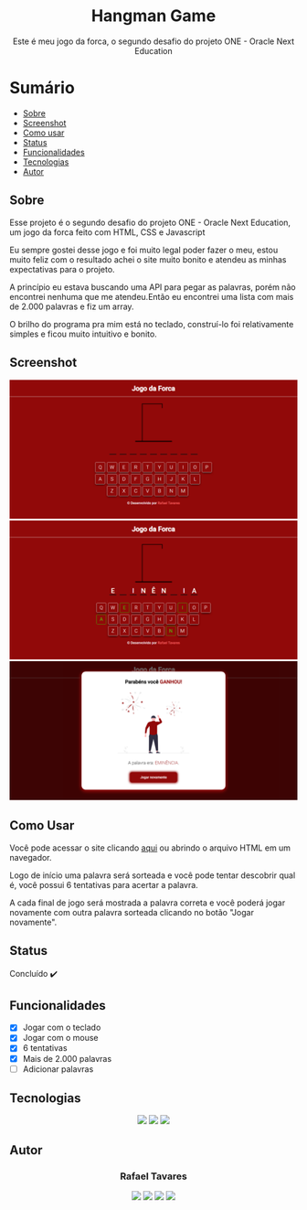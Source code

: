 <h1 align="center">Hangman Game</h1>
<p align="center">Este é meu jogo da forca, o segundo desafio do projeto ONE - Oracle Next Education</p>

Sumário
===========
<!--ts-->
  * [Sobre](#sobre)
  * [Screenshot](#screenshot)
  * [Como usar](#como-usar)
  * [Status](#status)
  * [Funcionalidades](#funcionalidades)
  * [Tecnologias](#tecnologias)
  * [Autor](#autor)
<!--te-->

Sobre
-----
<p>Esse projeto é o segundo desafio do projeto ONE - Oracle Next Education, um jogo da forca feito com HTML, CSS e Javascript</p>
<p>Eu sempre gostei desse jogo e foi muito legal poder fazer o meu, estou muito feliz com o resultado achei o site muito bonito e atendeu as minhas expectativas para o projeto.</p>
<p>A princípio eu estava buscando uma API para pegar as palavras, porém não encontrei nenhuma que me atendeu.Então eu encontrei uma lista com mais de 2.000 palavras e fiz um array.</p>
<p>O brilho do programa pra mim está no teclado, construí-lo foi relativamente simples e ficou muito intuitivo e bonito.</p>

Screenshot
----------
<img alt="home" title="screenshot" src="assets/screenshot/home.png"/>
<img alt="game" title="screenshot" src="assets/screenshot/game.png"/>
<img alt="victory" title="screenshot" src="assets/screenshot/victory.png"/>

Como Usar
---------
<p>Você pode acessar o site clicando <a href="https://github.com/rafatavares03/hangman-game">aqui</a> ou abrindo o arquivo HTML em um navegador.</p>
<p>Logo de início uma palavra será sorteada e você pode tentar descobrir qual é, você possui 6 tentativas para acertar a palavra.</p>
<p>A cada final de jogo será mostrada a palavra correta e você poderá jogar novamente com outra palavra sorteada clicando no botão "Jogar novamente".</p>

Status
------
Concluído :heavy_check_mark:

Funcionalidades
---------------
- [x] Jogar com o teclado
- [x] Jogar com o mouse
- [X] 6 tentativas
- [X] Mais de 2.000 palavras
- [ ] Adicionar palavras

Tecnologias
-----------
<p align="center">
  <a href="https://html.com/"><img src="https://img.shields.io/badge/html5-%23E34F26.svg?style=for-the-badge&logo=html5&logoColor=white"/></a>
  <a href="https://www.w3.org/Style/CSS/Overview.en.html"><img src="https://img.shields.io/badge/css3-%231572B6.svg?style=for-the-badge&logo=css3&logoColor=white"/></a>
  <a href="https://www.javascript.com/"><img src="https://img.shields.io/badge/javascript-%23323330.svg?style=for-the-badge&logo=javascript&logoColor=%23F7DF1E"/></a>
</p>

Autor
------
<h3 align="center">Rafael Tavares</h3>
<p align="center">
 <a href="https://www.facebook.com/rafael.tavares.39904/"><img src="https://img.shields.io/badge/Facebook-1877F2?style=for-the-badge&logo=facebook&logoColor=white"></img></a>
 <a href="https://www.instagram.com/rafatavares03/"><img src="https://img.shields.io/badge/Instagram-%23E4405F.svg?style=for-the-badge&logo=Instagram&logoColor=white"></img></a>
 <a hrf="https://github.com/rafatavares03"><img src="https://img.shields.io/badge/github-%23121011.svg?style=for-the-badge&logo=github&logoColor=white"></img></a>
  <a hrf="https://www.linkedin.com/in/rafatavares03-dev/"><img src="https://img.shields.io/badge/linkedin-%230077B5.svg?style=for-the-badge&logo=linkedin&logoColor=white"></img></a>
</p>

